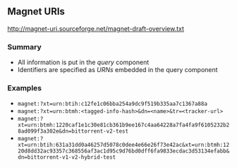 <!--
SPDX-FileCopyrightText: 2021 Andre 'Staltz' Medeiros

SPDX-License-Identifier: CC-BY-4.0
-->

## Magnet URIs

http://magnet-uri.sourceforge.net/magnet-draft-overview.txt

### Summary

- All information is put in the *query* component
- Identifiers are specified as *URNs* embedded in the query component

### Examples

- `magnet:?xt=urn:btih:c12fe1c06bba254a9dc9f519b335aa7c1367a88a`
- `magnet:?xt=urn:btmh:<tagged-info-hash>&dn=<name>&tr=<tracker-url>`
- `magnet:?xt=urn:btmh:1220caf1e1c30e81cb361b9ee167c4aa64228a7fa4fa9f6105232b28ad099f3a302e&dn=bittorrent-v2-test`
- `magnet:?xt=urn:btih:631a31dd0a46257d5078c0dee4e66e26f73e42ac&xt=urn:btmh:1220d8dd32ac93357c368556af3ac1d95c9d76bd0dff6fa9833ecdac3d53134efabb&dn=bittorrent-v1-v2-hybrid-test`